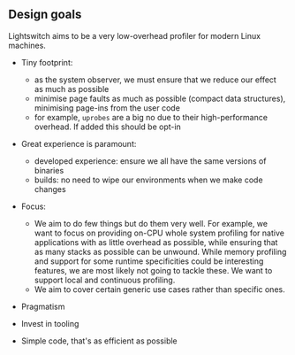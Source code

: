 ## Design goals

Lightswitch aims to be a very low-overhead profiler for modern Linux machines. 

- Tiny footprint:
    - as the system observer, we must ensure that we reduce our effect as much as possible
    - minimise page faults as much as possible (compact data structures), minimising page-ins from the user code
    - for example, `uprobes` are a big no due to their high-performance overhead. If added this should be opt-in
- Great experience is paramount:
    - developed experience: ensure we all have the same versions of binaries
    - builds: no need to wipe our environments when we make code changes
    
- Focus:    
    - We aim to do few things but do them very well. For example, we want to focus on providing on-CPU whole system profiling for native applications with as little overhead as possible, while ensuring that as many stacks as possible can be unwound. While memory profiling and support for some runtime specificities could be interesting features, we are most likely not going to tackle these. We want to support local and continuous profiling.
    - We aim to cover certain generic use cases rather than specific ones.

- Pragmatism
- Invest in tooling
- Simple code, that's as efficient as possible
